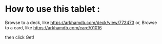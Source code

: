 # How to use this tablet :

Browse to a deck, like https://arkhamdb.com/deck/view/772473
or,
Browse to a card, like https://arkhamdb.com/card/01016

then click Get!
